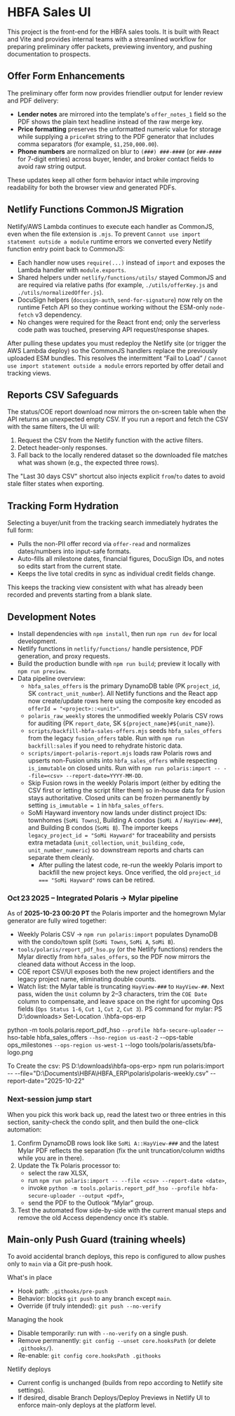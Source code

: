 # HBFA Sales UI

This project is the front-end for the HBFA sales tools. It is built with React and Vite and provides internal teams with a streamlined workflow for preparing preliminary offer packets, previewing inventory, and pushing documentation to prospects.

## Offer Form Enhancements

The preliminary offer form now provides friendlier output for lender review and PDF delivery:

- **Lender notes** are mirrored into the template's `offer_notes_1` field so the PDF shows the plain text headline instead of the raw merge key.
- **Price formatting** preserves the unformatted numeric value for storage while supplying a `priceFmt` string to the PDF generator that includes comma separators (for example, `$1,250,000.00`).
- **Phone numbers** are normalized on blur to `(###) ###-####` (or `###-####` for 7-digit entries) across buyer, lender, and broker contact fields to avoid raw string output.

These updates keep all other form behavior intact while improving readability for both the browser view and generated PDFs.

## Netlify Functions CommonJS Migration

Netlify/AWS Lambda continues to execute each handler as CommonJS, even when the file extension is `.mjs`. To prevent `Cannot use import statement outside a module` runtime errors we converted every Netlify function entry point back to CommonJS:

- Each handler now uses `require(...)` instead of `import` and exposes the Lambda handler with `module.exports`.
- Shared helpers under `netlify/functions/utils/` stayed CommonJS and are required via relative paths (for example, `./utils/offerKey.js` and `./utils/normalizedOffer.js`).
- DocuSign helpers (`docusign-auth`, `send-for-signature`) now rely on the runtime Fetch API so they continue working without the ESM-only `node-fetch` v3 dependency.
- No changes were required for the React front end; only the serverless code path was touched, preserving API request/response shapes.

After pulling these updates you must redeploy the Netlify site (or trigger the AWS Lambda deploy) so the CommonJS handlers replace the previously uploaded ESM bundles. This resolves the intermittent “Fail to Load” / `Cannot use import statement outside a module` errors reported by offer detail and tracking views.

## Reports CSV Safeguards

The status/COE report download now mirrors the on-screen table when the API returns an unexpected empty CSV. If you run a report and fetch the CSV with the same filters, the UI will:

1. Request the CSV from the Netlify function with the active filters.
2. Detect header-only responses.
3. Fall back to the locally rendered dataset so the downloaded file matches what was shown (e.g., the expected three rows).

The "Last 30 days CSV" shortcut also injects explicit `from`/`to` dates to avoid stale filter states when exporting.

## Tracking Form Hydration

Selecting a buyer/unit from the tracking search immediately hydrates the full form:

- Pulls the non-PII offer record via `offer-read` and normalizes dates/numbers into input-safe formats.
- Auto-fills all milestone dates, financial figures, DocuSign IDs, and notes so edits start from the current state.
- Keeps the live total credits in sync as individual credit fields change.

This keeps the tracking view consistent with what has already been recorded and prevents starting from a blank slate.

## Development Notes

- Install dependencies with `npm install`, then run `npm run dev` for local development.
- Netlify functions in `netlify/functions/` handle persistence, PDF generation, and proxy requests.
- Build the production bundle with `npm run build`; preview it locally with `npm run preview`.
- Data pipeline overview:
  * `hbfa_sales_offers` is the primary DynamoDB table (PK `project_id`, SK `contract_unit_number`). All Netlify functions and the React app now create/update rows here using the composite key encoded as `offerId = "<project>::<unit>"`.
  * `polaris_raw_weekly` stores the unmodified weekly Polaris CSV rows for auditing (PK `report_date`, SK `${project_name}#${unit_name}`).
  * `scripts/backfill-hbfa-sales-offers.mjs` seeds `hbfa_sales_offers` from the legacy `fusion_offers` table. Run with `npm run backfill:sales` if you need to rehydrate historic data.
  * `scripts/import-polaris-report.mjs` loads raw Polaris rows and upserts non-Fusion units into `hbfa_sales_offers` while respecting `is_immutable` on closed units. Run with `npm run polaris:import -- --file=<csv> --report-date=YYYY-MM-DD`.
  * Skip Fusion rows in the weekly Polaris import (either by editing the CSV first or letting the script filter them) so in-house data for Fusion stays authoritative. Closed units can be frozen permanently by setting `is_immutable = 1` in `hbfa_sales_offers`.
  * SoMi Hayward inventory now lands under distinct project IDs: townhomes (`SoMi Towns`), Building A condos (`SoMi A` / `HayView-###`), and Building B condos (`SoMi B`). The importer keeps `legacy_project_id = "SoMi Hayward"` for traceability and persists extra metadata (`unit_collection`, `unit_building_code`, `unit_number_numeric`) so downstream reports and charts can separate them cleanly.
    - After pulling the latest code, re-run the weekly Polaris import to backfill the new project keys. Once verified, the old `project_id === "SoMi Hayward"` rows can be retired.

### Oct 23 2025 – Integrated Polaris → Mylar pipeline
As of **2025-10-23 00:20 PT** the Polaris importer and the homegrown Mylar generator are fully wired together:
- Weekly Polaris CSV → `npm run polaris:import` populates DynamoDB with the condo/town split (`SoMi Towns`, `SoMi A`, `SoMi B`).
- `tools/polaris/report_pdf_hso.py` (or the Netlify functions) renders the Mylar directly from `hbfa_sales_offers`, so the PDF now mirrors the cleaned data without Access in the loop.
- COE report CSV/UI exposes both the new project identifiers and the legacy project name, eliminating double counts.
- Watch list: the Mylar table is truncating `HayView-###` to `HayView-##`. Next pass, widen the `Unit` column by 2–3 characters, trim the `COE Date` column to compensate, and leave space on the right for upcoming Ops fields (`Ops Status 1-6`, `Cut 1`, `Cut 2`, `Cut 3`).
PS command for mylar:
PS D:\downloads> Set-Location .\hbfa-ops-erp

python -m tools.polaris.report_pdf_hso `
  --profile hbfa-secure-uploader `
  --hso-table hbfa_sales_offers `
  --hso-region us-east-2 `
  --ops-table ops_milestones `
  --ops-region us-west-1 `
  --logo tools/polaris/assets/bfa-logo.png



To Create the csv:
PS D:\downloads\hbfa-ops-erp> npm run polaris:import -- --file="D:\Documents\HBFA\HBFA_ERP\polaris\polaris-weekly.csv" --report-date="2025-10-22"

### Next-session jump start
When you pick this work back up, read the latest two or three entries in this section, sanity-check the condo split, and then build the one-click automation:
1. Confirm DynamoDB rows look like `SoMi A::HayView-###` and the latest Mylar PDF reflects the separation (fix the unit truncation/column widths while you are in there).
2. Update the Tk Polaris processor to:
   - select the raw XLSX,
   - run `npm run polaris:import -- --file <csv> --report-date <date>`,
   - invoke `python -m tools.polaris.report_pdf_hso --profile hbfa-secure-uploader --output <pdf>`,
   - send the PDF to the Outlook “Mylar” group.
3. Test the automated flow side-by-side with the current manual steps and remove the old Access dependency once it’s stable.

## Main-only Push Guard (training wheels)
To avoid accidental branch deploys, this repo is configured to allow pushes only to `main` via a Git pre-push hook.

What's in place
- Hook path: `.githooks/pre-push`
- Behavior: blocks `git push` to any branch except `main`.
- Override (if truly intended): `git push --no-verify`

Managing the hook
- Disable temporarily: run with `--no-verify` on a single push.
- Remove permanently: `git config --unset core.hooksPath` (or delete `.githooks/`).
- Re-enable: `git config core.hooksPath .githooks`

Netlify deploys
- Current config is unchanged (builds from repo according to Netlify site settings).
- If desired, disable Branch Deploys/Deploy Previews in Netlify UI to enforce main-only deploys at the platform level.
